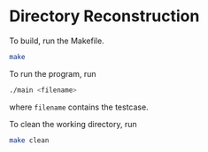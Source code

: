 # Directory Reconstruction

To build, run the Makefile.

```sh
make 
```

To run the program, run

```sh
./main <filename>
```

where `filename` contains the testcase.


To clean the working directory, run

```sh
make clean
```